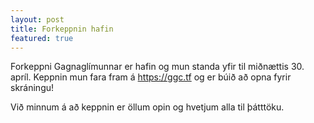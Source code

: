 ```yaml
---
layout: post
title: Forkeppnin hafin
featured: true
---
```


Forkeppni Gagnaglímunnar er hafin og mun standa yfir til miðnættis 30. apríl. Keppnin mun fara
fram á <https://ggc.tf> og er búið að opna fyrir skráningu!

Við minnum á að keppnin er öllum opin og hvetjum alla til þátttöku.
